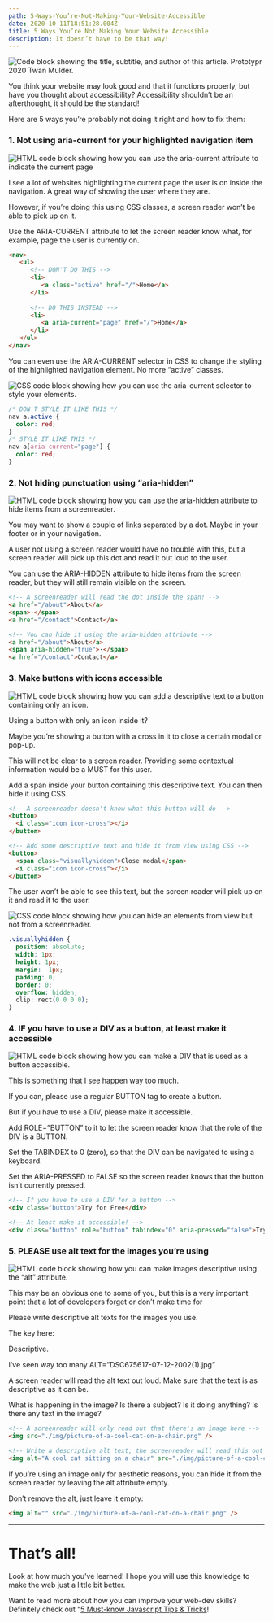 ```yaml
---
path: 5-Ways-You’re-Not-Making-Your-Website-Accessible
date: 2020-10-11T18:51:28.004Z
title: 5 Ways You’re Not Making Your Website Accessible
description: It doesn’t have to be that way!
---
```

![Code block showing the title, subtitle, and author of this article. Prototypr 2020 Twan Mulder.](../../assets/articleheader.png "Code block showing the title, subtitle, and author of this article. Prototypr 2020 Twan Mulder.")

You think your website may look good and that it functions properly, but have you thought about accessibility? Accessibility shouldn’t be an afterthought, it should be the standard!

Here are 5 ways you’re probably not doing it right and how to fix them:

### 1. Not using aria-current for your highlighted navigation item

![HTML code block showing how you can use the aria-current attribute to indicate the current page](assets/menu-html.png "HTML code block showing how you can use the aria-current attribute to indicate the current page")

I see a lot of websites highlighting the current page the user is on inside the navigation. A great way of showing the user where they are.

However, if you’re doing this using CSS classes, a screen reader won’t be able to pick up on it.

Use the ARIA-CURRENT attribute to let the screen reader know what, for example, page the user is currently on.

```html
<nav>
   <ul>
      <!-- DON'T DO THIS -->
      <li>
         <a class="active" href="/">Home</a>
      </li>
     
      <!-- DO THIS INSTEAD -->
      <li>
         <a aria-current="page" href="/">Home</a>
      </li>
   </ul>
</nav>
```

You can even use the ARIA-CURRENT selector in CSS to change the styling of the highlighted navigation element. No more “active” classes.

![CSS code block showing how you can use the aria-current selector to style your elements.](../../assets/menu-css.png "CSS code block showing how you can use the aria-current selector to style your elements.")

```css
/* DON'T STYLE IT LIKE THIS */
nav a.active {
  color: red;
}
/* STYLE IT LIKE THIS */
nav a[aria-current="page"] {
  color: red;
}
```

### 2. Not hiding punctuation using “aria-hidden”

![HTML code block showing how you can use the aria-hidden attribute to hide items from a screenreader.](../../assets/ariahidden.png "HTML code block showing how you can use the aria-hidden attribute to hide items from a screenreader.")

You may want to show a couple of links separated by a dot. Maybe in your footer or in your navigation.

A user not using a screen reader would have no trouble with this, but a screen reader will pick up this dot and read it out loud to the user.

You can use the ARIA-HIDDEN attribute to hide items from the screen reader, but they will still remain visible on the screen.

```html
<!-- A screenreader will read the dot inside the span! -->
<a href="/about">About</a>
<span>·</span>
<a href="/contact">Contact</a>

<!-- You can hide it using the aria-hidden attribute -->
<a href="/about">About</a>
<span aria-hidden="true">·</span>
<a href="/contact">Contact</a>
```

### 3. Make buttons with icons accessible

![HTML code block showing how you can add a descriptive text to a button containing only an icon.](../../assets/icon-html.png "HTML code block showing how you can add a descriptive text to a button containing only an icon.")

Using a button with only an icon inside it?

Maybe you’re showing a button with a cross in it to close a certain modal or pop-up.

This will not be clear to a screen reader. Providing some contextual information would be a MUST for this user.

Add a span inside your button containing this descriptive text. You can then hide it using CSS.

```html
<!-- A screenreader doesn't know what this button will do -->
<button>
  <i class="icon icon-cross"></i>
</button>

<!-- Add some descriptive text and hide it from view using CSS -->
<button>
  <span class="visuallyhidden">Close modal</span>
  <i class="icon icon-cross"></i>
</button>
```

The user won’t be able to see this text, but the screen reader will pick up on it and read it to the user.

![CSS code block showing how you can hide an elements from view but not from a screenreader.](../../assets/icon-css.png "CSS code block showing how you can hide an elements from view but not from a screenreader.")

```css
.visuallyhidden {
  position: absolute;
  width: 1px;
  height: 1px;
  margin: -1px;
  padding: 0;
  border: 0;
  overflow: hidden;
  clip: rect(0 0 0 0);
}
```

### 4. IF you have to use a DIV as a button, at least make it accessible

![HTML code block showing how you can make a DIV that is used as a button accessible.](../../assets/buttondiv.png "HTML code block showing how you can make a DIV that is used as a button accessible.")

This is something that I see happen way too much.

If you can, please use a regular BUTTON tag to create a button.

But if you have to use a DIV, please make it accessible.

Add ROLE=”BUTTON” to it to let the screen reader know that the role of the DIV is a BUTTON.

Set the TABINDEX to 0 (zero), so that the DIV can be navigated to using a keyboard.

Set the ARIA-PRESSED to FALSE so the screen reader knows that the button isn’t currently pressed.

```html
<!-- If you have to use a DIV for a button -->
<div class="button">Try for Free</div>

<!-- At least make it accessible! -->
<div class="button" role="button" tabindex="0" aria-pressed="false">Try for Free</div>
```

### 5. PLEASE use alt text for the images you’re using

![HTML code block showing how you can make images descriptive using the “alt” attribute.](../../assets/imgalt.png "HTML code block showing how you can make images descriptive using the “alt” attribute.")

This may be an obvious one to some of you, but this is a very important point that a lot of developers forget or don’t make time for

Please write descriptive alt texts for the images you use.

The key here:

Descriptive.

I’ve seen way too many ALT=”DSC675617-07-12-2002(1).jpg”

A screen reader will read the alt text out loud. Make sure that the text is as descriptive as it can be.

What is happening in the image? Is there a subject? Is it doing anything? Is there any text in the image?

```html
<!-- A screenreader will only read out that there's an image here -->
<img src="./img/picture-of-a-cool-cat-on-a-chair.png" />

<!-- Write a descriptive alt text, the screenreader will read this out -->
<img alt="A cool cat sitting on a chair" src="./img/picture-of-a-cool-cat-on-a-chair.png" />
```

If you’re using an image only for aesthetic reasons, you can hide it from the screen reader by leaving the alt attribute empty.

Don’t remove the alt, just leave it empty:

```html
<img alt="" src="./img/picture-of-a-cool-cat-on-a-chair.png" />
```

<hr />

# That’s all!

Look at how much you’ve learned! I hope you will use this knowledge to make the web just a little bit better.

Want to read more about how you can improve your web-dev skills? Definitely check out “[5 Must-know Javascript Tips & Tricks](https://www.thatsanegg.com/blog/5-must-know-javascript-tips-tricks/)!